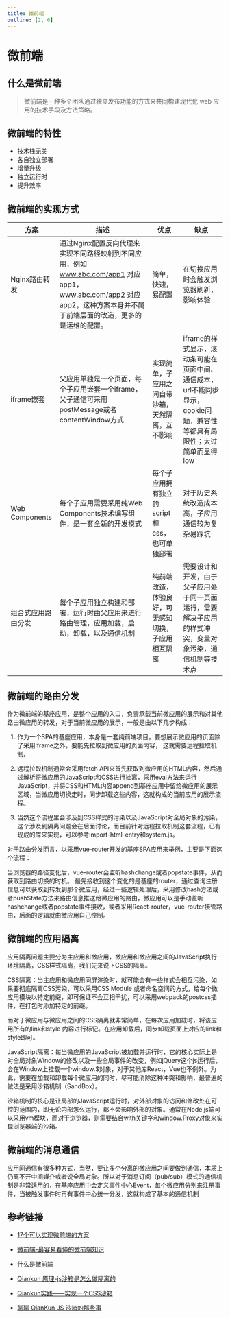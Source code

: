 ```yaml
---
title: 微前端
outline: [2, 6]
---
```


# 微前端

## 什么是微前端

> 微前端是一种多个团队通过独立发布功能的方式来共同构建现代化 web 应用的技术手段及方法策略。

## 微前端的特性

- 技术栈无关
- 各自独立部署
- 增量升级
- 独立运行时
- 提升效率

## 微前端的实现方式

| **方案**         | **描述**                                                                                                       | **优点**                      | **缺点**                                                               |
|----------------|--------------------------------------------------------------------------------------------------------------|-----------------------------|----------------------------------------------------------------------|
| Nginx路由转发      | 通过Nginx配置反向代理来实现不同路径映射到不同应用，例如 www.abc.com/app1 对应app1， www.abc.com/app2 对应app2，这种方案本身并不属于前端层面的改造，更多的是运维的配置。 | 简单，快速，易配置                   | 在切换应用时会触发浏览器刷新，影响体验                                                  |
| iframe嵌套       | 父应用单独是一个页面，每个子应用嵌套一个iframe，父子通信可采用postMessage或者contentWindow方式                                               | 实现简单，子应用之间自带沙箱，天然隔离，互不影响    | iframe的样式显示，滚动条可能在页面中间、通信成本，url不能同步显示，cookie问题，兼容性等都具有局限性；太过简单而显得low |
| Web Components | 每个子应用需要采用纯Web Components技术编写组件，是一套全新的开发模式                                                                    | 每个子应用拥有独立的script和css，也可单独部署 | 对于历史系统改造成本高，子应用通信较为复杂易踩坑                                             |
| 组合式应用路由分发      | 每个子应用独立构建和部署，运行时由父应用来进行路由管理，应用加载，启动，卸载，以及通信机制                                                                | 纯前端改造，体验良好，可无感知切换，子应用相互隔离   | 需要设计和开发，由于父子应用处于同一页面运行，需要解决子应用的样式冲突，变量对象污染，通信机制等技术点                  |

## 微前端的路由分发

作为微前端的基座应用，是整个应用的入口，负责承载当前微应用的展示和对其他路由微应用的转发，对于当前微应用的展示，一般是由以下几步构成：

1. 作为一个SPA的基座应用，本身是一套纯前端项目，要想展示微应用的页面除了采用iframe之外，要能先拉取到微应用的页面内容， 这就需要远程拉取机制。

2. 远程拉取机制通常会采用fetch API来首先获取到微应用的HTML内容，然后通过解析将微应用的JavaScript和CSS进行抽离，采用eval方法来运行JavaScript，并将CSS和HTML内容append到基座应用中留给微应用的展示区域，当微应用切换走时，同步卸载这些内容，这就构成的当前应用的展示流程。

3. 当然这个流程里会涉及到CSS样式的污染以及JavaScript对全局对象的污染，这个涉及到隔离问题会在后面讨论，而目前针对远程拉取机制这套流程，已有现成的库来实现，可以参考import-html-entry和system.js。

对于路由分发而言，以采用vue-router开发的基座SPA应用来举例，主要是下面这个流程：

当浏览器的路径变化后，vue-router会监听hashchange或者popstate事件，从而获取到路由切换的时机。
最先接收到这个变化的是基座的router，通过查询注册信息可以获取到转发到那个微应用，经过一些逻辑处理后，采用修改hash方法或者pushState方法来路由信息推送给微应用的路由，微应用可以是手动监听hashchange或者popstate事件接收，或者采用React-router，vue-router接管路由，后面的逻辑就由微应用自己控制。

## 微前端的应用隔离

应用隔离问题主要分为主应用和微应用，微应用和微应用之间的JavaScript执行环境隔离，CSS样式隔离，我们先来说下CSS的隔离。

CSS隔离：当主应用和微应用同屏渲染时，就可能会有一些样式会相互污染，如果要彻底隔离CSS污染，可以采用CSS Module 或者命名空间的方式，给每个微应用模块以特定前缀，即可保证不会互相干扰，可以采用webpack的postcss插件，在打包时添加特定的前缀。

而对于微应用与微应用之间的CSS隔离就非常简单，在每次应用加载时，将该应用所有的link和style 内容进行标记。在应用卸载后，同步卸载页面上对应的link和style即可。

JavaScript隔离：每当微应用的JavaScript被加载并运行时，它的核心实际上是对全局对象Window的修改以及一些全局事件的改变，例如jQuery这个js运行后，会在Window上挂载一个window.$对象，对于其他库React，Vue也不例外。为此，需要在加载和卸载每个微应用的同时，尽可能消除这种冲突和影响，最普遍的做法是采用沙箱机制（SandBox）。

沙箱机制的核心是让局部的JavaScript运行时，对外部对象的访问和修改处在可控的范围内，即无论内部怎么运行，都不会影响外部的对象。通常在Node.js端可以采用vm模块，而对于浏览器，则需要结合with关键字和window.Proxy对象来实现浏览器端的沙箱。

## 微前端的消息通信

应用间通信有很多种方式，当然，要让多个分离的微应用之间要做到通信，本质上仍离不开中间媒介或者说全局对象。所以对于消息订阅（pub/sub）模式的通信机制是非常适用的，在基座应用中会定义事件中心Event，每个微应用分别来注册事件，当被触发事件时再有事件中心统一分发，这就构成了基本的通信机制

## 参考链接

- [17个可以实现微前端的方案](https://www.jianshu.com/p/0ac8e1a666cf)

- [微前端-最容易看懂的微前端知识](https://www.jianshu.com/p/5576598993c6)

- [什么是微前端](https://blog.csdn.net/huangpb123/article/details/123215785)

- [Qiankun 原理-js沙箱是怎么做隔离的](https://juejin.cn/post/7148075486403362846)

- [Qiankun实践——实现一个CSS沙箱](https://juejin.cn/post/7153140440777097224#heading-5)

- [聊聊 QianKun JS 沙箱的那些事](https://www.cnblogs.com/dtux/p/17729670.html)
